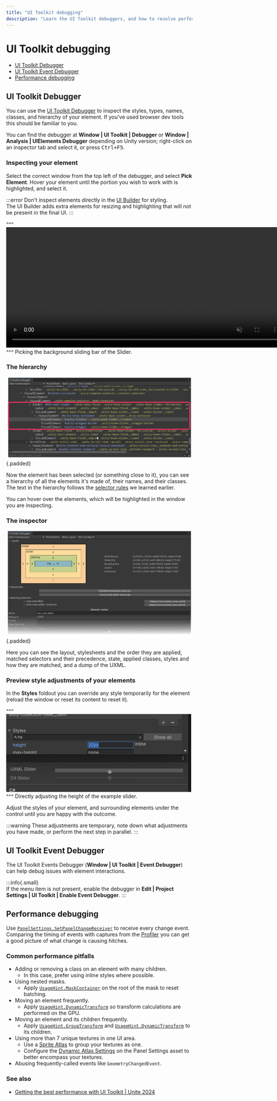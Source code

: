 ```yaml
---
title: "UI Toolkit debugging"
description: "Learn the UI Toolkit debuggers, and how to resolve performance issues."
---
```

# UI Toolkit debugging
- [UI Toolkit Debugger](#ui-toolkit-debugger)
- [UI Toolkit Event Debugger](#ui-toolkit-event-debugger)
- [Performance debugging](#performance-debugging)

## UI Toolkit Debugger
You can use the [UI Toolkit Debugger](https://docs.unity3d.com/Manual/UIE-ui-debugger.html) to inspect the styles, types, names, classes, and hierarchy of your element. If you've used browser dev tools this should be familiar to you.

You can find the debugger at **Window | UI Toolkit | Debugger** or **Window | Analysis | UIElements Debugger** depending on Unity version; right-click on an inspector tab and select it, or press <kbd>Ctrl+F5</kbd>.

### Inspecting your element
Select the correct window from the top left of the debugger, and select **Pick Element**. Hover your element until the portion you wish to work with is highlighted, and select it.

:::error
Don't inspect elements directly in the [UI Builder](https://docs.unity3d.com/Manual/UIBuilder.html) for styling.  
The UI Builder adds extra elements for resizing and highlighting that will not be present in the final UI.
:::

^^^
<video width="750" height="325" loop muted controls><source type="video/webm" src="/HTML/ui/ui-toolkit/ui-toolkit-debugger-picking.webm"></video>
^^^ Picking the background sliding bar of the Slider.

### The hierarchy
![UI Toolkit Debugger - Hierarchy](ui-toolkit-debugger-hierarchy.png){.padded}

Now the element has been selected (or something close to it), you can see a hierarchy of all the elements it's made of, their names, and their classes. The text in the hierarchy follows the [selector rules](#learn-selector-rules) we learned earlier.

You can hover over the elements, which will be highlighted in the window you are inspecting.

### The inspector
![UI Toolkit Debugger - Inspector](ui-toolkit-debugger-inspector.png){.padded}

Here you can see the layout, stylesheets and the order they are applied, matched selectors and their precedence, state, applied classes, styles and how they are matched, and a dump of the UXML.


### Preview style adjustments of your elements
In the **Styles** foldout you can override any style temporarily for the element (reload the window or reset its content to reset it).

^^^  
![UI Toolkit Debugger - Styles](ui-toolkit-debugger-styles.png)  
^^^ Directly adjusting the height of the example slider.

Adjust the styles of your element, and surrounding elements under the control until you are happy with the outcome.

:::warning
These adjustments are temporary, note down what adjustments you have made, or perform the next step in parallel.
:::

## UI Toolkit Event Debugger
The UI Toolkit Events Debugger (**Window | UI Toolkit | Event Debugger**) can help debug issues with element interactions.  

:::info{.small}  
If the menu item is not present, enable the debugger in **Edit | Project Settings | UI Toolkit | Enable Event Debugger**.
:::

## Performance debugging

Use [`PanelSettings.SetPanelChangeReceiver`](https://docs.unity3d.com/6000.0/Documentation/ScriptReference/UIElements.PanelSettings.SetPanelChangeReceiver.html) to receive every change event. Comparing the timing of events with captures from the [Profiler](../Debugging/Performance%20Profiling.md) you can get a good picture of what change is causing hitches.

### Common performance pitfalls
- Adding or removing a class on an element with many children.
  - In this case, prefer using inline styles where possible.
- Using nested masks.
  - Apply [`UsageHint.MaskContainer`](https://docs.unity3d.com/ScriptReference/UIElements.UsageHints.MaskContainer.html) on the root of the mask to reset batching.
- Moving an element frequently.
  - Apply [`UsageHint.DynamicTransform`](https://docs.unity3d.com/ScriptReference/UIElements.UsageHints.DynamicTransform.html) so transform calculations are performed on the GPU.
- Moving an element and its children frequently.
  - Apply [`UsageHint.GroupTransform`](https://docs.unity3d.com/ScriptReference/UIElements.UsageHints.GroupTransform.html) and [`UsageHint.DynamicTransform`](https://docs.unity3d.com/ScriptReference/UIElements.UsageHints.DynamicTransform.html) to its children.
- Using more than 7 unique textures in one UI area.
  - Use a [Sprite Atlas](https://docs.unity3d.com/Manual/class-SpriteAtlas.html) to group your textures as one.
  - Configure the [Dynamic Atlas Settings](https://docs.unity3d.com/Manual/UIE-Runtime-Panel-Settings.html) on the Panel Settings asset to better encompass your textures.
- Abusing frequently-called events like `GeometryChangedEvent`.

### See also
- [Getting the best performance with UI Toolkit | Unite 2024](https://www.youtube.com/watch?v=bECmaYIvZJg)
